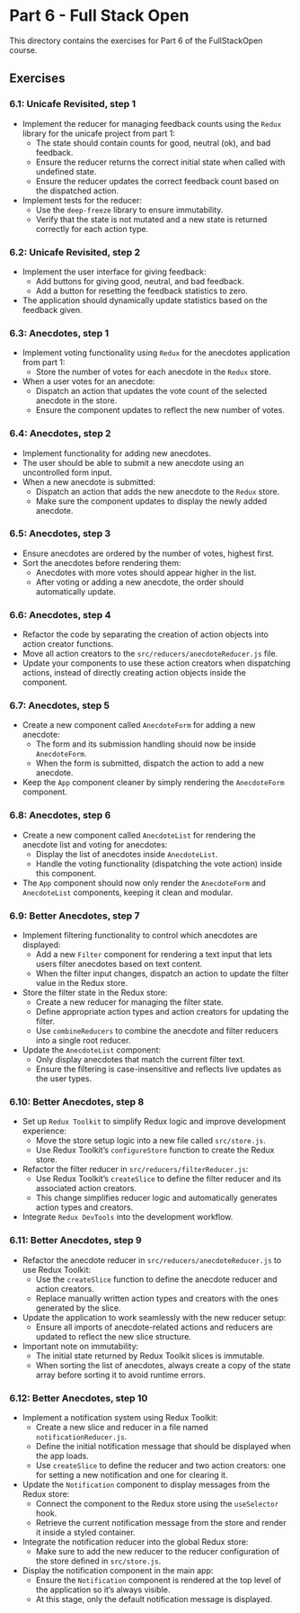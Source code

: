 # Part 6 - Full Stack Open

This directory contains the exercises for Part 6 of the FullStackOpen course.

## Exercises

### 6.1: Unicafe Revisited, step 1
- Implement the reducer for managing feedback counts using the `Redux` library for the unicafe project from part 1:
  - The state should contain counts for good, neutral (ok), and bad feedback.
  - Ensure the reducer returns the correct initial state when called with undefined state.
  - Ensure the reducer updates the correct feedback count based on the dispatched action.
- Implement tests for the reducer:
  - Use the `deep-freeze` library to ensure immutability.
  - Verify that the state is not mutated and a new state is returned correctly for each action type.

### 6.2: Unicafe Revisited, step 2
- Implement the user interface for giving feedback:
  - Add buttons for giving good, neutral, and bad feedback.
  - Add a button for resetting the feedback statistics to zero.
- The application should dynamically update statistics based on the feedback given.

### 6.3: Anecdotes, step 1
- Implement voting functionality using `Redux` for the anecdotes application from part 1:
  - Store the number of votes for each anecdote in the `Redux` store.
- When a user votes for an anecdote:
  - Dispatch an action that updates the vote count of the selected anecdote in the store.
  - Ensure the component updates to reflect the new number of votes.

### 6.4: Anecdotes, step 2
- Implement functionality for adding new anecdotes.
- The user should be able to submit a new anecdote using an uncontrolled form input.
- When a new anecdote is submitted:
  - Dispatch an action that adds the new anecdote to the `Redux` store.
  - Make sure the component updates to display the newly added anecdote.

### 6.5: Anecdotes, step 3
- Ensure anecdotes are ordered by the number of votes, highest first.
- Sort the anecdotes before rendering them:
  - Anecdotes with more votes should appear higher in the list.
  - After voting or adding a new anecdote, the order should automatically update.

### 6.6: Anecdotes, step 4
- Refactor the code by separating the creation of action objects into action creator functions.
- Move all action creators to the `src/reducers/anecdoteReducer.js` file.
- Update your components to use these action creators when dispatching actions, instead of directly creating action objects inside the component.

### 6.7: Anecdotes, step 5
- Create a new component called `AnecdoteForm` for adding a new anecdote:
  - The form and its submission handling should now be inside `AnecdoteForm`.
  - When the form is submitted, dispatch the action to add a new anecdote.
- Keep the `App` component cleaner by simply rendering the `AnecdoteForm` component.

### 6.8: Anecdotes, step 6
- Create a new component called `AnecdoteList` for rendering the anecdote list and voting for anecdotes:
  - Display the list of anecdotes inside `AnecdoteList`.
  - Handle the voting functionality (dispatching the vote action) inside this component.
- The `App` component should now only render the `AnecdoteForm` and `AnecdoteList` components, keeping it clean and modular.

### 6.9: Better Anecdotes, step 7
- Implement filtering functionality to control which anecdotes are displayed:
  - Add a new `Filter` component for rendering a text input that lets users filter anecdotes based on text content.
  - When the filter input changes, dispatch an action to update the filter value in the Redux store.
- Store the filter state in the Redux store:
  - Create a new reducer for managing the filter state.
  - Define appropriate action types and action creators for updating the filter.
  - Use `combineReducers` to combine the anecdote and filter reducers into a single root reducer.
- Update the `AnecdoteList` component:
  - Only display anecdotes that match the current filter text.
  - Ensure the filtering is case-insensitive and reflects live updates as the user types.

### 6.10: Better Anecdotes, step 8
- Set up `Redux Toolkit` to simplify Redux logic and improve development experience:
  - Move the store setup logic into a new file called `src/store.js`.
  - Use Redux Toolkit’s `configureStore` function to create the Redux store.
- Refactor the filter reducer in `src/reducers/filterReducer.js`:
  - Use Redux Toolkit’s `createSlice` to define the filter reducer and its associated action creators.
  - This change simplifies reducer logic and automatically generates action types and creators.
- Integrate `Redux DevTools` into the development workflow.

### 6.11: Better Anecdotes, step 9
- Refactor the anecdote reducer in `src/reducers/anecdoteReducer.js` to use Redux Toolkit:
  - Use the `createSlice` function to define the anecdote reducer and action creators.
  - Replace manually written action types and creators with the ones generated by the slice.
- Update the application to work seamlessly with the new reducer setup:
  - Ensure all imports of anecdote-related actions and reducers are updated to reflect the new slice structure.
- Important note on immutability:
  - The initial state returned by Redux Toolkit slices is immutable.
  - When sorting the list of anecdotes, always create a copy of the state array before sorting it to avoid runtime errors.

### 6.12: Better Anecdotes, step 10
- Implement a notification system using Redux Toolkit:
  - Create a new slice and reducer in a file named `notificationReducer.js`.
  - Define the initial notification message that should be displayed when the app loads.
  - Use `createSlice` to define the reducer and two action creators: one for setting a new notification and one for clearing it.
- Update the `Notification` component to display messages from the Redux store:
  - Connect the component to the Redux store using the `useSelector` hook.
  - Retrieve the current notification message from the store and render it inside a styled container.
- Integrate the notification reducer into the global Redux store:
  - Make sure to add the new reducer to the reducer configuration of the store defined in `src/store.js`.
- Display the notification component in the main app:
  - Ensure the `Notification` component is rendered at the top level of the application so it’s always visible.
  - At this stage, only the default notification message is displayed.
